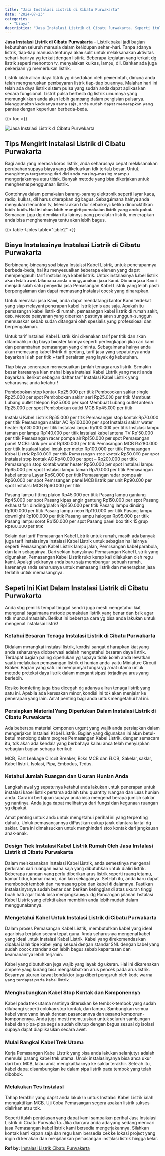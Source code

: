 ```yaml
---
title: "Jasa Instalasi Listrik di Cibatu Purwakarta"
date: "2024-07-23"
categories: 
  - "biaya"
description: "Jasa Instalasi Listrik di Cibatu Purwakarta. Seperti itulah penjelasan yang dapat kami sampaikan perihal Jasa Instalasi Listrik di Cibatu Purwakarta. Jika di..."
---
```


**Jasa Instalasi Listrik di Cibatu Purwakarta** – Listrik bakal jadi bagian kebutuhan seluruh manusia dalam kehidupan sehari-hari. Tanpa adanya listrik, tiap-tiap manusia tentunya akan sulit untuk melaksanakan aktivitas sehari-harinya yg terkait dengan listirik. Beberapa kegiatan yang terkait dg listrik seperti menonton tv, menyalakan kulkas, lampu, dll. Bahkan ada juga pekerjaan yg memerlukan listrik.

Listrik ialah aliran daya listrik yg disediakan oleh pemerintah, dimana anda telah mengharuskan pembayaran listrik tiap-tiap bulannya. Malahan hari ini telah ada daya listrik sistem pulsa yang sudah anda dapat aplikasikan secara fungsional. Listrik pulsa berbeda dg listrik umumnya yang memungkinkan anda akan lebih gampang dalam pengisian pulsanya. Menggunakan keduanya sama saja, anda sudah dapat menerapkan yang pantas dengan keperluan berbeda-beda.

{{< toc >}}

![Jasa Instalasi Listrik di Cibatu Purwakarta](/images/instalasi-listrik-murah29.png)

## Tips Mengirit Instalasi Listrik di Cibatu Purwakarta

Bagi anda yang merasa boros listrik, anda seharusnya cepat melaksanakan perubahan supaya biaya yang dikeluarkan tdk terlalu besar. Untuk mengiritnya tergantung dari diri anda masing-masing mampu mengerjakannya atau tidak. Banyak metode yang bisa dikerjakan untuk menghemat penggunaan listrik.

Contohnya dalam pemakaian barang-barang elektronik seperti layar kaca, radio, kulkas, dll harus diterapkan dg bagus. Sebagaimana halnya anda menyukai menonton tv, televisi akan tidur sebaiknya ketika dinonaktifkan lebih-lebih. Hal ini akan lebih mengirit pemakaian listrik yang anda pakai. Semacam juga dg demikian itu lainnya yang peralatan listrik, menerapkan anda bisa menghematnya tentu akan lebih bagus.

{{< table-tables table="table2" >}}

## Biaya Instalasinya Instalasi Listrik di Cibatu Purwakarta

Berbincang-bincang soal biaya Instalasi Kabel Listrik, untuk penerapannya berbeda-beda, hal itu menyesuaikan beberapa elemen yang dapat mempengaruhi tarif instalasinya kabel listrik. Untuk instalasinya kabel listrik akan lebih awet bilamana anda menggunakan jasa Kami. Dimana jasa Kami menjadi salah satu penyedia jasa Pemasangan Kabel Listrik yang telah pasti berpengalaman dan dapat memasang Instalasi cocok yang diharapkan.

Untuk memakai jasa Kami, anda dapat mendatangi kantor Kami terdekat yang siap melayani penerapan kabel listrik jenis apa saja. Apakah itu pemasangan kabel listrik di rumah, pemasangan kabel listrik di rumah sakit, dsb. Metode pelayanan yang diberikan pastinya akan sungguh-sungguh memuaskan sebab sudah ditangani oleh spesialis yang professional dan berpengalaman.

Untuk tarif Instalasi Kabel Listrik kini dikenakan tarif per titik dan akan ditambahkan dg biaya booster lainnya seperti perlengkapan jika dari kami dan penambahan pemasangan yang diminta. Sebagaimana halnya anda akan memasang kabel listrik di gedung, tarif jasa yang sepatutnya anda bayarkan ialah per titik + tarif peralatan yang layak dg kebutuhan.

Tiap biaya penerapan menyesuaikan jumlah tenaga arus listrik. Semakin besar karenanya kian mahal biaya instalasi Kabel Listrik yang mesti anda bayarkan. Berikut sebagian daftar tarif Instalasi Kabel Listrik yang seharusnya anda ketahui !

Pembobokan stop kontak Rp25.000 per titik Pembobokan saklar single Rp25.000 per spot Pembobokan saklar seri Rp25.000 per titik Membuat Lubang outlet telepon Rp25.000 per spot Membuat Lubang outlet antena Rp25.000 per spot Pembobokan outlet MCB Rp45.000 per titik

Instalasi Kabel Listrik Rp65.000 per titik Pemasangan stop kontak Rp70.000 per titik Pemasangan saklar AC Rp100.000 per spot Instalasi saklar water heater Rp100.000 per titik Instalasi lampu Rp100.000 per titik Instalasi lampu taman per lampu Rp140.000 per titik Instalasi kabel antena TV Rp150.000 per titik Pemasangan radar pompa air Rp150.000 per spot Pemasangan panel MCB listrik per unit Rp180.000 per titik Pemasangan MCB Rp280.000 per titik Instalasi kabel induk per meter Rp100.000 per titik Pemasangan Kabel Listrik Rp60.000 per titik Pemasangan stop kontak Rp50.000 per spot Instalasi stop kontak AC Rp40.000 per spot – Rp200.000 per titik Pemasangan stop kontak water heater Rp50.000 per spot Instalasi lampu Rp65.000 per spot Instalasi lampu taman Rp70.000 per titik Pemasangan kabel antena Layar Rp60.000 per titik Pemasangan radar pompa air Rp60.000 per spot Pemasangan panel MCB listrik per unit Rp90.000 per spot Instalasi MCB Rp60.000 per titik

Pasang lampu fitting plafon Rp45.000 per titik Pasang lampu gantung Rp45.000 per spot Pasang kipas angin gantung Rp150.000 per spot Pasang exhaust fan dinding/plafon Rp150.000 per titik Pasang lampu dinding Rp100.000 per titik Pasang lampu neon Rp110.000 per titik Pasang lampu downlight Rp100.000 per titik Pasang lampu halogen Rp95.000 per titik Pasang lampu sorot Rp150.000 per spot Pasang panel box titik 15 grup Rp180.000 per titik

Selain dari tarif Pemasangan Kabel Listrik untuk rumah, masih ada banyak juga tarif instalasinya Instalasi Kabel Listrik untuk sebagian hal lainnya seperti Pemasangan Kabel Listrik lampu jalan, Pemasangan kabel parabola, dan lain sebagainya. Dari sekian banyaknya Pemasangan Kabel Listrik yang digunakan, Pemasangan Kabel Listrik ruko kerap kali dilakukan oleh regu kami. Apalagi sekiranya anda baru saja membangun sebuah rumah, karenanya anda seharusnya untuk memasang listrik dan menerapkan jasa terlatih untuk memasangnya.

## Sepeti Ini Kiat Dalam Instalasi Listrik di Cibatu Purwakarta


Anda sbg pemilik tempat tinggal sendiri juga mesti mengetahui kiat mengenal bagaimana metode pemakaian listrik yang benar dan baik agar tdk muncul masalah. Berikut ini beberapa cara yg bisa anda lakukan untuk mengenal instalasai listrik!

### Ketahui Besaran Tenaga Instalasi Listrik di Cibatu Purwakarta

Didalam merangkai instalasi listrik, kondisi sangat diharapkan kiat yang anda seharusnya diobservasi adalah mengetahui besaran daya listrik. Terdapat bagian paling diperlukan yg supaya tidak boleh anda lewatkan saatk melakukan pemasangan listrik di hunian anda, yaitu Miniature Circuit Braker. Bagian yang satu ini mempunyai fungsi yg amat utama untuk metode proteksi daya listrik dalam mengantisipasi terjadinya arus yang berlebih.

Resiko konsleting juga bisa dicegah dg adanya aliran tenaga listrik yang satu ini. Apabila ada kerusakan minor, kondisi ini tdk akan menjalar ke penerapan yang lain. Amat penting bagi anda untuk mengetahui hal ini.

### Persiapkan Material Yang Diperlukan Dalam Instalasi Listrik di Cibatu Purwakarta

Ada beberapa material komponen urgent yang wajib anda persiapkan dalam mengerjakan Instalasi Kabel Listrik. Bagian yang digunakan ini akan betul-betul menolong dalam progres Pemasangan Kabel Listrik. dengan semacam itu, tdk akan ada kendala yang berbahaya kalau anda telah menyiapkan sebagian bagian sebagai berikut:

MCB, Eart Leakage Circuit Breaker, Boks MCB dan ELCB, Sakelar, saklar, Kabel listrik, Isolasi, Pipa, Embodus, Tedus.

### Ketahui Jumlah Ruangan dan Ukuran Hunian Anda

Langkah awal yg sepatutnya ketahui anda lakukan untuk penerapan untuk instalasi kabel listrik pertama adalah tahu quantity ruangan dan Luas hunian anda. Cara ini bertujuan supaya anda bisa mengenal berapa jumlah saklar yg nantinya. Anda juga dapat melihatnya dari fungsi dan kegunaan ruangan yg dipakai.

Amat penting untuk anda untuk mengetahui perihal ini yang terpenting dahulu. Untuk pemasangannya diPastikan cukup jarak diantara lantai dg saklar. Cara ini dimaksudkan untuk menghindari stop kontak dari jangkauan anak-anak.

### Design Trek Instalasi Kabel Listrik Rumah Oleh Jasa Instalasi Listrik di Cibatu Purwakarta

Dalam melaksanakan Instalasi Kabel Listrik, anda semestinya mengenal perkiraan dari ruangan mana saja yang dibutuhkan untuk dialiri listrik. Beberapa ruangan yang perlu diberikan arus listrik seperti ruang tetamu, kamar tidur, kamar mandi, dan lain sebagainya. Setelah itu, anda baru dapat membobok tembok dan memasang pipa dan kabel di dalamnya. Pastikan instalasinyanya sudah benar dan berikan ketinggian di atas ukuran tinggi buah hati agar tidak bisa menjangkaunya. dg Rancangan jalanan Instalasi Kabel Listrik yang efektif akan membikin anda lebih mudah dalam menggunakannya.

### Mengetahui Kabel Untuk Instalasi Listrik di Cibatu Purwakarta

Dalam proses Pemasangan Kabel Listrik, membutuhkan kabel yang ideal agar bisa berjalan secara tepat guna. Anda seharusnya mengenal kabel yang ideal untuk Instalasi Kabel Listrik. Kabel yang direkomendasikan dipakai ialah tipe kabel yang sesuai dengan standar SNI. dengan kabel yang sudah cocok standar akan lebih bagus sebab kepantasan dan keamanannya lebih terjamin.

Kabel yang dibutuhkan juga wajib yang layak dg ukuran. Hal ini dikarenakan ampere yang kurang bisa mengakibatkan arus pendek pada arus listrik. Besarnya ukuran kawat konduktor juga diberi pengaruh oleh kode warna yang terdapat pada kabel listrik.

### Menghubungkan Kabel Stop Kontak dan Komponennya

Kabel pada trek utama nantinya diteruskan ke tembok-tembok yang sudah dilubangi seperti colokan stop kontak, dan lampu. Sambungkan semua kabel yang yang layak dengan pasangannya dan pasang komponen-komponennya. Anda juga mesti memutuskan untuk seluruh sambungan kabel dan pipa-pipa segala sudah ditutup dengan bagus sesuai dg isolasi supaya dapat diaplikasikan secara awet.

### Mulai Rangkai Kabel Trek Utama

Kerja Pemasangan Kabel Listrik yang bisa anda lakukan selanjutya adalah memulai pasang kabel trek utama. Untuk instalasinyanya bisa anda ukur dari box MCB, lalau anda mengkaitkannya ke saklar terakhir. Setelah itu, kabel dapat disambungkan ke dalam pipa listrik pada tembok yang telah dibobok.

### Melakukan Tes Instalasi

Tahap terakhir yang dapat anda lakukan untuk Instalasi Kabel Listrik ialah mengaktifkan MCB. Uji Coba Pemasangan segera apakah listrik sukses dialirkan atau tdk.

Seperti itulah penjelasan yang dapat kami sampaikan perihal Jasa Instalasi Listrik di Cibatu Purwakarta. Jika diantara anda ada yang sedang mencari jasa Pemasangan kabel listrik kami bersedia mengerjakannya. Silahkan kontak kami kapan saja dan regu kami bersedia cek ke lokasi project yang ingin di kerjakan dan menjalankan pemasangan instalasi listrik hingga kelar.

**Ref by:** [Instalasi Listrik Cibatu Purwakarta](https://id.wikipedia.org/wiki/Instalasi)
